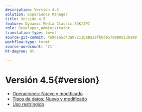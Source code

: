 ```yaml
---
description: Versión 4.5
solution: Experience Manager
title: Versión 4.5
feature: Dynamic Media Classic,SDK/API
role: Developer,Administrator
translation-type: tm+mt
source-git-commit: 469d1a5c43a972116a8a2efb0de5708800130a99
workflow-type: tm+mt
source-wordcount: '21'
ht-degree: 9%

---
```



# Versión 4.5{#version}

* [Operaciones: Nuevo y modificado](r-4-5-operations.md)
* [Tipos de datos: Nuevo y modificado](r-4-5-types.md)
* [Uso restringido](r-restricted-use.md)
